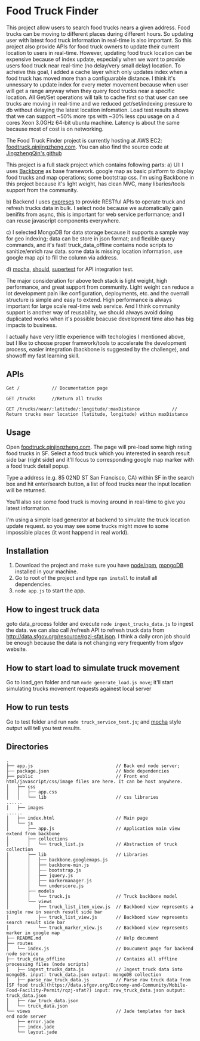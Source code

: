 Food Truck Finder
=================

This project allow users to search food trucks nears a given address. Food trucks can be moving to different places during different hours. So updating user with latest food truck information in real-time is also important. So this project also provide APIs for food truck owners to update their current location to users in real-time. However, updating food truck location can be expensive because of index update, especially when we want to provide users food truck near real-time (no delay/very small delay) location. To acheive this goal, I added a cache layer which only updates index when a food truck has moved more than a configuarable distance. I think it's unnessary to update index for every meter movement because when user will get a range anyway when they query food trucks near a specific location. All Get/Set operations will talk to cache first so that user can see trucks are moving in real-time and we reduced get/set/indexing pressure to db without delaying the latest location infomation. Load test results shows that we can support ~50% more rps with ~30% less cpu usage on a 4 cores Xeon 3.0GHz 64-bit ubuntu machine. Latency is about the same because most of cost is on networking. 

The Food Truck Finder project is currently hosting at AWS EC2: [foodtruck.qinjingzheng.com](http://foodtruck.qinjingzheng.com). You can also find the source code at [JingzhengQin's github](https://github.com/JingzhengQin/food_truck)

This project is a full stack project which contains following parts:
  a) UI: I uses [Backbone](http://backbonejs.org/) as base framework. google map as basic platform to display food trucks and map operations; some bootstrap css. I'm using Backbone in this project because it's light weight, has clean MVC, many libaries/tools support from the community.
  
  b) Backend I uses [expreses](http://expressjs.com/) to provide RESTful APIs to operate truck and refresh trucks data in bulk. I select node because we automatically gain benifits from async, this is important for web service performance; and I can reuse javascript components everywhere.
  
  c) I selected MongoDB for data storage because it supports a sample way for geo indexing; data can be store in json format; and flexible query commands, and it's fast! truck_data_offline contains node scripts to sanitize/enrich raw data. some data is missing location information, use google map api to fill the column via address.
  
  d) [mocha](https://github.com/mochajs/mocha), [should](https://www.npmjs.com/package/should), [supertest](https://github.com/visionmedia/supertest) for API integration test.

The major consideration for above tech stack is light weight, high performance, and great support from community. Light weight can reduce a lot development pain like configuration, deployments, etc. and the overrall structure is simple and easy to extend. High performance is always important for large scale real-time web service. And I think community support is another way of reusability, we should always avoid doing duplicated works when it's possible beacuse development time also has big impacts to business. 

I actually have very little experience with techologies I mentioned above, but I like to choose proper framwork/tools to accelerate the development process, easier integration (backbone is suggested by the challenge), and showoff my fast learning skill.

APIs
----

```
Get /            // Documentation page

GET /trucks      //Return all trucks

GET /trucks/near/:latitude/:longitude/:maxDistance            // Return trucks near location (latitude, longitude) within maxDistance
```

Usage
-----

Open [foodtruck.qinjingzheng.com](http://foodtruck.qinjingzheng.com). The page will pre-load some high rating food trucks in SF. Select a food truck which you interested in search result side bar (right side) and it'll focus to corresponding google map marker with a food truck detail popup.

Type a address (e.g. 85 02ND ST San Francisco, CA) within SF in the search box and hit enter/search button, a list of food trucks near the input location will be returned.

You'll also see some food truck is moving around in real-time to give you latest information. 

I'm using a simple load generator at backend to simulate the truck location update request. so you may see some trucks might move to some impossible places (it wont happend in real world).

Installation
------------
1. Download the project and make sure you have [node/npm](https://www.digitalocean.com/community/tutorials/how-to-install-express-a-node-js-framework-and-set-up-socket-io-on-a-vps), [mongoDB](https://www.mongodb.org/) installed in your machine.
2. Go to root of the project and type `npm install` to install all dependencies.
4. `node app.js` to start the app.

How to ingest truck data
------------------------
goto data_process folder and execute `node ingest_trucks_data.js` to ingest the data.
we can also call /refresh API to refresh truck data from http://data.sfgov.org/resource/rqzj-sfat.json. I think a daily cron job should be enough because the data is not changing very frequently from sfgov website.

How to start load to simulate truck movement
---------------------------------------------
Go to load_gen folder and run `node generate_load.js move`; it'll start simulating trucks movement requests againest local server

How to run tests
----------------
Go to test folder and run `node truck_service_test.js`; and [mocha](https://github.com/mochajs/mocha) style output will tell you test results. 

Directories
-----------
```
.
├── app.js                               // Back end node server;
├── package.json                         // Node dependencies
├── public                               // Front end html/javascript/css/image files are here. It can be host anywhere.
│   ├── css
│   │   ├── app.css
│   │   └── lib                          // css libraries
......
│   ├── images
......
│   ├── index.html                       // Main page
│   └── js
│       ├── app.js                       // Application main view extend from backbone
│       ├── collections
│       │   └── truck_list.js            // Abstraction of truck collection
│       ├── lib                          // Libraries
│       │   ├── backbone.googlemaps.js
│       │   ├── backbone-min.js
│       │   ├── bootstrap.js
│       │   ├── jquery.js
│       │   ├── markermanager.js
│       │   └── underscore.js
│       ├── models
│       │   └── truck.js                 // Truck backbone model
│       └── views
│           ├── truck_list_item_view.js  // Backbond view represents a single row in search result side bar  
│           ├── truck_list_view.js       // Backbond view represents search result side bar
│           └── truck_marker_view.js     // Backbond view represents marker in google map
├── README.md                            // Help document
├── routes
│   └── index.js                         // Doucument page for backend node service
├── truck_data_offline                   // Contains all offline processing files (node scripts)
│   ├── ingest_trucks_data.js            // Ingest truck data into mongoDB. input: truck_data.json output: mongoDB collection
│   ├── parse_raw_truck_data.js          // Parse raw truck data from [SF food truck](https://data.sfgov.org/Economy-and-Community/Mobile-Food-Facility-Permit/rqzj-sfat?) input: raw_truck_data.json output: truck_data.json
│   ├── raw_truck_data.json
│   └── truck_data.json
└── views                                // Jade templates for back end node server
    ├── error.jade
    ├── index.jade
    └── layout.jade
```

